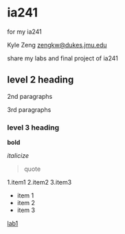 # ia241
for my ia241

Kyle Zeng
zengkw@dukes.jmu.edu

share my labs and final project of ia241

## level 2 heading

2nd paragraphs

3rd paragraphs

### level 3 heading

**bold**

*italicize*

>quote

1.item1
2.item2
3.item3

* item 1
* item 2
* item 3

[lab1](https://github.com/Dukedog23/ia241/blob/main/lab1.py)
